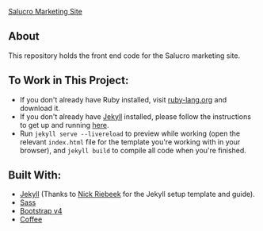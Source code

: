 [Salucro Marketing Site](https://www.salucro.com/)

## About

This repository holds the front end code for the Salucro marketing site.

## To Work in This Project:

* If you don't already have Ruby installed, visit [ruby-lang.org](https://www.ruby-lang.org/en/) and download it.
* If you don't already have [Jekyll](https://jekyllrb.com/) installed, please follow the instructions to get up and running [here](https://jekyllrb.com/docs/installation/).
* Run `jekyll serve --livereload` to preview while working (open the relevant `index.html` file for the template you're working with in your browser), and `jekyll build` to compile all code when you're finished.

## Built With:

* [Jekyll](https://jekyllrb.com/docs/installation/) (Thanks to [Nick Riebeek](https://experimentingwithcode.com/creating-a-jekyll-blog-with-bootstrap-4-and-sass-part-1/) for the Jekyll setup template and guide).
* [Sass](http://sass-lang.com/)
* [Bootstrap v4](http://getbootstrap.com/)
* [Coffee](https://peixotocoffee.com/)